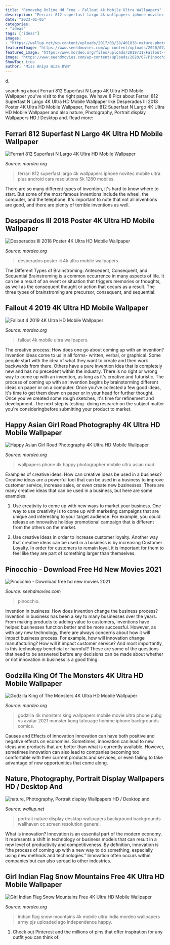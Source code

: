 ```yaml
---
title: "Removebg Online Hd Free - Fallout 4k Mobile Ultra Wallpapers"
description: "Ferrari 812 superfast largo 4k wallpapers iphone novitec mobile ultra plus android cars resolutions 5k 1280 mobiles"
date: "2023-01-05"
categories:
- "ideas"
tags: ["ideas"]
images:
- "https://wallup.net/wp-content/uploads/2017/03/28/401838-nature-photography-portrait_display.jpg"
featuredImage: "https://www.seehdmovies.com/wp-content/uploads/2020/07/Pinocchio.jpg"
featured_image: "https://www.mordeo.org/files/uploads/2019/11/Fallout-4-2019-4K-Ultra-HD-Mobile-Wallpaper.jpg"
image: "https://www.seehdmovies.com/wp-content/uploads/2020/07/Pinocchio.jpg"
ShowToc: true
author: "Miss Aniya Wiza DVM"
---
```



d.

	

		
searching about Ferrari 812 Superfast N Largo 4K Ultra HD Mobile Wallpaper you've visit to the right page. We have 8 Pics about Ferrari 812 Superfast N Largo 4K Ultra HD Mobile Wallpaper like Desperados III 2018 Poster 4K Ultra HD Mobile Wallpaper, Ferrari 812 Superfast N Largo 4K Ultra HD Mobile Wallpaper and also nature, Photography, Portrait display Wallpapers HD / Desktop and. Read more:
		
    
## Ferrari 812 Superfast N Largo 4K Ultra HD Mobile Wallpaper

<img loading=lazy src="https://www.mordeo.org/files/uploads/2019/05/Ferrari-812-Superfast-N-Largo-4K-Ultra-HD-Mobile-Wallpaper.jpg" onerror="this.onerror=null;this.src='https://tse1.mm.bing.net/th?id=OIP.psAVCqpU6SYmqQF_-4FrewHaNK&amp;pid=15.1';" alt="Ferrari 812 Superfast N Largo 4K Ultra HD Mobile Wallpaper">

_Source: mordeo.org_

>ferrari 812 superfast largo 4k wallpapers iphone novitec mobile ultra plus android cars resolutions 5k 1280 mobiles. 

	

There are so many different types of invention, it's hard to know where to start. But some of the most famous inventions include the wheel, the computer, and the telephone. It's important to note that not all inventions are good, and there are plenty of terrible inventions as well.

    
## Desperados III 2018 Poster 4K Ultra HD Mobile Wallpaper

<img loading=lazy src="https://www.mordeo.org/files/uploads/2018/10/Desperados-III-2018-Poster-4K-Ultra-HD-Mobile-Wallpaper.jpg" onerror="this.onerror=null;this.src='https://tse3.mm.bing.net/th?id=OIP.la9V7mQP6F8dNxw_uYYFAQHaNK&amp;pid=15.1';" alt="Desperados III 2018 Poster 4K Ultra HD Mobile Wallpaper">

_Source: mordeo.org_

>desperados poster iii 4k ultra mobile wallpapers. 

	

The Different Types of Brainstroming: Antecedent, Consequent, and Sequential
Brainstroming is a common occurrence in many aspects of life. It can be a result of an event or situation that triggers memories or thoughts, as well as the consequent thought or action that occurs as a result. The three types of brainstroming are precursor, consequent, and sequential.

    
## Fallout 4 2019 4K Ultra HD Mobile Wallpaper

<img loading=lazy src="https://www.mordeo.org/files/uploads/2019/11/Fallout-4-2019-4K-Ultra-HD-Mobile-Wallpaper.jpg" onerror="this.onerror=null;this.src='https://tse2.mm.bing.net/th?id=OIP.Ze_aEQQSdpiqoj0JDRRJyQHaNK&amp;pid=15.1';" alt="Fallout 4 2019 4K Ultra HD Mobile Wallpaper">

_Source: mordeo.org_

>fallout 4k mobile ultra wallpapers. 

	

The creative process: How does one go about coming up with an invention?
Invention ideas come to us in all forms- written, verbal, or graphical. Some people start with the idea of what they want to create and then work backwards from there. Others have a pure invention idea that is completely new and has no precedent within the industry. There is no right or wrong way to come up with an invention, as long as it's creative and futuristic. The process of coming up with an invention begins by brainstorming different ideas on paper or on a computer. Once you've collected a few good ideas, it's time to get them down on paper or in your head for further thought. Once you've created some rough sketches, it's time for refinement and development. The next step is testing- doing research on the subject matter you're consideringbefore submitting your product to market.

    
## Happy Asian Girl Road Photography 4K Ultra HD Mobile Wallpaper

<img loading=lazy src="https://www.mordeo.org/files/uploads/2018/11/Happy-Asian-Girl-Road-Photography-4K-Ultra-HD-Mobile-Wallpaper.jpg" onerror="this.onerror=null;this.src='https://tse3.mm.bing.net/th?id=OIP.X-muI0NZzk-EY_JbuhTLYwHaNK&amp;pid=15.1';" alt="Happy Asian Girl Road Photography 4K Ultra HD Mobile Wallpaper">

_Source: mordeo.org_

>wallpapers phone 4k happy photographer mobile ultra asian road. 

	

Examples of creative ideas: How can creative ideas be used in a business?
Creative ideas are a powerful tool that can be used in a business to improve customer service, increase sales, or even create new businesses. There are many creative ideas that can be used in a business, but here are some examples:
1. Use creativity to come up with new ways to market your business. One way to use creativity is to come up with marketing campaigns that are unique and interesting to your target audience. For example, you could release an innovative holiday promotional campaign that is different from the others on the market.

2. Use creative Ideas in order to increase customer loyalty. Another way that creative ideas can be used in a business is by increasing Customer Loyalty. In order for customers to remain loyal, it is important for them to feel like they are part of something larger than themselves.

    
## Pinocchio - Download Free Hd New Movies 2021

<img loading=lazy src="https://www.seehdmovies.com/wp-content/uploads/2020/07/Pinocchio.jpg" onerror="this.onerror=null;this.src='https://tse4.mm.bing.net/th?id=OIP.p3WYr78GvArqyY4qXFTfwAHaOG&amp;pid=15.1';" alt="Pinocchio - Download free hd new movies 2021">

_Source: seehdmovies.com_

>pinocchio. 

	

Invention in business: How does invention change the business process?
Invention in business has been a key to many businesses over the years. From making products to adding value to customers, inventions have helped businesses function better and be more successful. However, as with any new technology, there are always concerns about how it will impact business process. For example, how will innovation change manufacturing? How will it impact customer service? And most importantly, is this technology beneficial or harmful? These are some of the questions that need to be answered before any decisions can be made about whether or not innovation in business is a good thing.

    
## Godzilla King Of The Monsters 4K Ultra HD Mobile Wallpaper

<img loading=lazy src="https://www.mordeo.org/files/uploads/2019/04/Godzilla-King-of-The-Monsters-4K-Ultra-HD-Mobile-Wallpaper-576x1024.jpg" onerror="this.onerror=null;this.src='https://tse1.mm.bing.net/th?id=OIP.AipIiDFiM7mgYy5Jmjt6owHaNK&amp;pid=15.1';" alt="Godzilla King of The Monsters 4K Ultra HD Mobile Wallpaper">

_Source: mordeo.org_

>godzilla 4k monsters king wallpapers mobile movie ultra phone pubg vs avatar 2021 monster kong tatouage homme iphone backgrounds comics. 

	

Causes and Effects of Innovation
Innovation can have both positive and negative effects on economies. Sometimes, innovation can lead to new ideas and products that are better than what is currently available. However, sometimes innovation can also lead to companies becoming too comfortable with their current products and services, or even failing to take advantage of new opportunities that come along.

    
## Nature, Photography, Portrait Display Wallpapers HD / Desktop And

<img loading=lazy src="https://wallup.net/wp-content/uploads/2017/03/28/401838-nature-photography-portrait_display.jpg" onerror="this.onerror=null;this.src='https://tse4.mm.bing.net/th?id=OIP.1fhqla24y9FiyJcLw3cGcgHaLH&amp;pid=15.1';" alt="nature, Photography, Portrait display Wallpapers HD / Desktop and">

_Source: wallup.net_

>portrait nature display desktop wallpapers background backgrounds wallhaven cc screen resolution general. 

	

What is innovation?
Innovation is an essential part of the modern economy. It represents a shift in technology or business models that can result in a new level of productivity and competitiveness. By definition, innovation is “the process of coming up with a new way to do something, especially using new methods and technologies.” Innovation often occurs within companies but can also spread to other industries.

    
## Girl Indian Flag Snow Mountains Free 4K Ultra HD Mobile Wallpaper

<img loading=lazy src="https://www.mordeo.org/files/uploads/2019/04/Girl-Indian-Flag-Snow-Mountains-4K-Ultra-HD-Mobile-Wallpaper.jpg" onerror="this.onerror=null;this.src='https://tse4.mm.bing.net/th?id=OIP.-8wmrgLq3QoTOEYg38IiugHaNK&amp;pid=15.1';" alt="Girl Indian Flag Snow Mountains Free 4K Ultra HD Mobile Wallpaper">

_Source: mordeo.org_

>indian flag snow mountains 4k mobile ultra india mordeo wallpapers army pjs uploaded ago independence happy. 

	

1) Check out Pinterest and the millions of pins that offer inspiration for any outfit you can think of.


